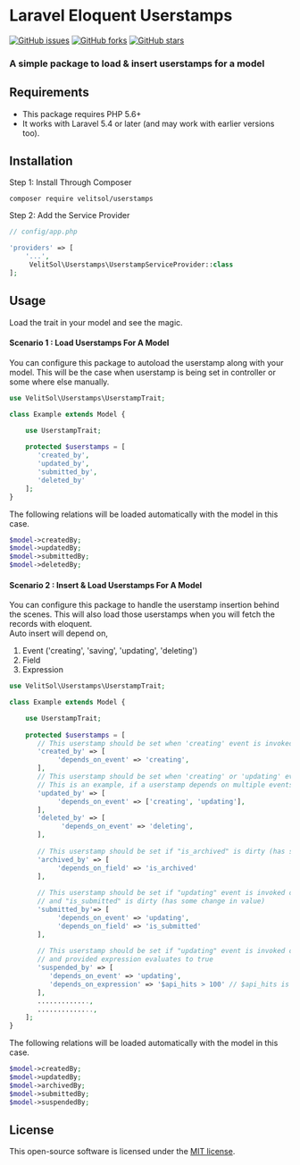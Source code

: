 # Laravel Eloquent Userstamps

[![GitHub issues](https://img.shields.io/github/issues/hmshafeeq/userstamps.svg)](https://github.com/hmshafeeq/userstamps/issues)
[![GitHub forks](https://img.shields.io/github/forks/hmshafeeq/userstamps.svg)](https://github.com/hmshafeeq/userstamps/network)
[![GitHub stars](https://img.shields.io/github/stars/hmshafeeq/userstamps.svg)](https://github.com/hmshafeeq/userstamps/stargazers)

### A simple package to load & insert userstamps for a model

## Requirements

* This package requires PHP 5.6+
* It works with Laravel 5.4 or later (and may work with earlier versions too).

## Installation
Step 1: Install Through Composer 

````
composer require velitsol/userstamps
````
Step 2: Add the Service Provider
 
```php
// config/app.php

'providers' => [
    '...',
     VelitSol\Userstamps\UserstampServiceProvider::class
];
```
 
## Usage

Load the trait in your model and see the magic. 

#### Scenario 1 : Load Userstamps For A Model 
You can configure this package to autoload the userstamp along with your model. This will be the case when userstamp is being set in controller or some where else manually.
```php
use VelitSol\Userstamps\UserstampTrait;

class Example extends Model {

    use UserstampTrait;
     
    protected $userstamps = [
       'created_by',
       'updated_by',
       'submitted_by',
       'deleted_by' 
    ];
}
```

The following relations will be loaded automatically with the model in this case. 
```php
$model->createdBy;  
$model->updatedBy;   
$model->submittedBy; 
$model->deletedBy;
```

#### Scenario 2 : Insert & Load Userstamps For A Model
You can configure this package to handle the userstamp insertion behind the scenes. This will also load those userstamps when you will fetch the records with eloquent.  
Auto insert will depend on,
1. Event ('creating', 'saving', 'updating', 'deleting')
2. Field 
3. Expression
```php
use VelitSol\Userstamps\UserstampTrait;

class Example extends Model {

    use UserstampTrait;
     
    protected $userstamps = [
       // This userstamp should be set when 'creating' event is invoked.
       'created_by' => [
            'depends_on_event' => 'creating', 
       ],
       // This userstamp should be set when 'creating' or 'updating' event is invoked.
       // This is an example, if a userstamp depends on multiple events
       'updated_by' => [
            'depends_on_event' => ['creating', 'updating'], 
       ],
       'deleted_by' => [
             'depends_on_event' => 'deleting', 
       ],
       
       // This userstamp should be set if "is_archived" is dirty (has some change in value)
       'archived_by' => [
            'depends_on_field' => 'is_archived' 
       ],
       
       // This userstamp should be set if "updating" event is invoked on this model,
       // and "is_submitted" is dirty (has some change in value)
       'submitted_by'=> [
            'depends_on_event' => 'updating', 
            'depends_on_field' => 'is_submitted' 
       ],
       
       // This userstamp should be set if "updating" event is invoked on this model,
       // and provided expression evaluates to true
       'suspended_by' => [
          'depends_on_event' => 'updating', 
          'depends_on_expression' => '$api_hits > 100' // $api_hits is a model field i.e $model->api_hits
       ],
       .............,
       ..............,
    ];
}
```

The following relations will be loaded automatically with the model in this case. 
```php
$model->createdBy;  
$model->updatedBy;  
$model->archivedBy; 
$model->submittedBy; 
$model->suspendedBy;
```
 
## License

This open-source software is licensed under the [MIT license](https://opensource.org/licenses/MIT).